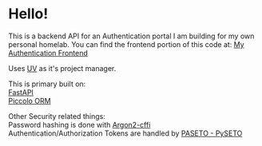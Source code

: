 # Hello!

This is a backend API for an Authentication portal I am building for my own personal homelab.
You can find the frontend portion of this code at: [My Authentication Frontend](https://github.com/PancakePuncher/auth-frontend)

Uses [UV](https://docs.astral.sh/uv/) as it's project manager.

This is primary built on:<br>
[FastAPI](https://fastapi.tiangolo.com/)<br>
[Piccolo ORM](https://piccolo-orm.com/)<br>

Other Security related things:<br>
Password hashing is done with [Argon2-cffi](https://github.com/hynek/argon2-cffi)<br>
Authentication/Authorization Tokens are handled by [PASETO - PySETO](https://github.com/dajiaji/pyseto)<br>

